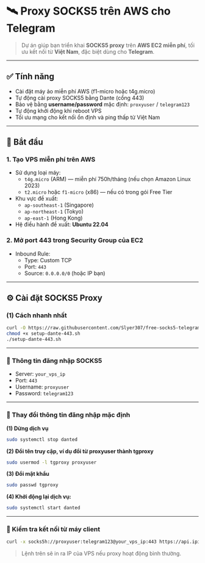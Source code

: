 # 🛰️ Proxy SOCKS5 trên AWS cho Telegram

> Dự án giúp bạn triển khai **SOCKS5 proxy** trên **AWS EC2 miễn phí**, tối ưu kết nối từ **Việt Nam**, đặc biệt dùng cho **Telegram**.

---

## ✅ Tính năng

- Cài đặt máy ảo miễn phí AWS (f1-micro hoặc t4g.micro)
- Tự động cài proxy SOCKS5 bằng Dante (cổng 443)
- Bảo vệ bằng **username/password** mặc định: `proxyuser` / `telegram123`
- Tự động khởi động khi reboot VPS
- Tối ưu mạng cho kết nối ổn định và ping thấp từ Việt Nam

---

## 🚀 Bắt đầu

### 1. Tạo VPS miễn phí trên AWS

- Sử dụng loại máy:
  - `t4g.micro` (ARM) — miễn phí 750h/tháng (nếu chọn Amazon Linux 2023)
  - `t2.micro` hoặc `f1-micro` (x86) — nếu có trong gói Free Tier
- Khu vực đề xuất:
  - `ap-southeast-1` (Singapore)
  - `ap-northeast-1` (Tokyo)
  - `ap-east-1` (Hong Kong)
- Hệ điều hành đề xuất: **Ubuntu 22.04**

### 2. Mở port 443 trong Security Group của EC2

- Inbound Rule:
  - Type: Custom TCP
  - Port: `443`
  - Source: `0.0.0.0/0` (hoặc IP bạn)

---

## ⚙️ Cài đặt SOCKS5 Proxy

### (1) **Cách nhanh nhất**

```bash
curl -O https://raw.githubusercontent.com/Slyer307/free-socks5-telegram-aws/main/setup-dante-443.sh
chmod +x setup-dante-443.sh
./setup-dante-443.sh
```

---

### 🔐 Thông tin đăng nhập SOCKS5

- Server: `your_vps_ip`
- Port: `443`
- Username: `proxyuser`
- Password: `telegram123`

---

### 🔐 Thay đổi thông tin đăng nhập mặc định

**(1) Dừng dịch vụ**

```bash
sudo systemctl stop danted
```

**(2) Đổi tên truy cập, ví dụ đổi từ proxyuser thành tgproxy**

```bash
sudo usermod -l tgproxy proxyuser
```

**(3) Đổi mật khẩu**

```bash
sudo passwd tgproxy
```

**(4) Khởi động lại dịch vụ:**

```bash
sudo systemctl start danted
```

---

### 🧪 Kiểm tra kết nối từ máy client

```bash
curl -x socks5h://proxyuser:telegram123@your_vps_ip:443 https://api.ipify.org
```

> Lệnh trên sẽ in ra IP của VPS nếu proxy hoạt động bình thường.
